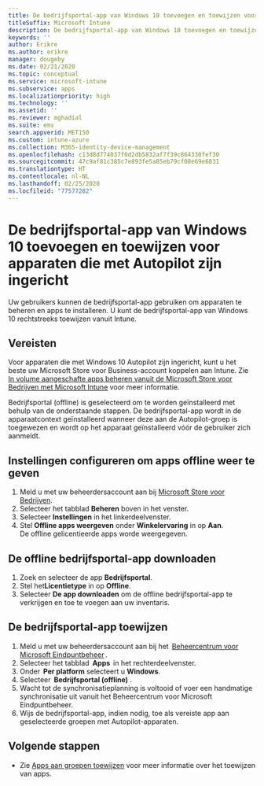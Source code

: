 ```yaml
---
title: De bedrijfsportal-app van Windows 10 toevoegen en toewijzen voor apparaten die met Autopilot zijn ingericht
titleSuffix: Microsoft Intune
description: De bedrijfsportal-app van Windows 10 toevoegen en toewijzen aan Intune voor apparaten die met Autopilot zijn ingericht.
keywords: ''
author: Erikre
ms.author: erikre
manager: dougeby
ms.date: 02/21/2020
ms.topic: conceptual
ms.service: microsoft-intune
ms.subservice: apps
ms.localizationpriority: high
ms.technology: ''
ms.assetid: ''
ms.reviewer: mghadial
ms.suite: ems
search.appverid: MET150
ms.custom: intune-azure
ms.collection: M365-identity-device-management
ms.openlocfilehash: c13d8d774037f0d2db5832af7f39c864330fef30
ms.sourcegitcommit: 47c9af81c385c7e893fe5a85eb79cf08e69e6831
ms.translationtype: HT
ms.contentlocale: nl-NL
ms.lasthandoff: 02/25/2020
ms.locfileid: "77577282"
---
```

# <a name="add-and-assign-the-windows-10-company-portal-app-for-autopilot-provisioned-devices"></a>De bedrijfsportal-app van Windows 10 toevoegen en toewijzen voor apparaten die met Autopilot zijn ingericht

Uw gebruikers kunnen de bedrijfsportal-app gebruiken om apparaten te beheren en apps te installeren. U kunt de bedrijfsportal-app van Windows 10 rechtstreeks toewijzen vanuit Intune. 

## <a name="prerequisites"></a>Vereisten

Voor apparaten die met Windows 10 Autopilot zijn ingericht, kunt u het beste uw Microsoft Store voor Business-account koppelen aan Intune. Zie [In volume aangeschafte apps beheren vanuit de Microsoft Store voor Bedrijven met Microsoft Intune](~/apps/windows-store-for-business.md) voor meer informatie.

Bedrijfsportal (offline) is geselecteerd om te worden geïnstalleerd met behulp van de onderstaande stappen. De bedrijfsportal-app wordt in de apparaatcontext geïnstalleerd wanneer deze aan de Autopilot-groep is toegewezen en wordt op het apparaat geïnstalleerd vóór de gebruiker zich aanmeldt. 

## <a name="configure-settings-to-show-offline-apps"></a>Instellingen configureren om apps offline weer te geven
1. Meld u met uw beheerdersaccount aan bij [Microsoft Store voor Bedrijven](https://www.microsoft.com/business-store).
2. Selecteer het tabblad **Beheren** boven in het venster.
3. Selecteer **Instellingen** in het linkerdeelvenster.
4. Stel **Offline apps weergeven** onder **Winkelervaring** in op **Aan**.  
    De offline gelicentieerde apps worde weergegeven.

## <a name="get-the-offline-company-portal-app"></a>De offline bedrijfsportal-app downloaden
1. Zoek en selecteer de app **Bedrijfsportal**.
2. Stel het**Licentietype** in op **Offline**.
3. Selecteer **De app downloaden** om de offline bedrijfsportal-app te verkrijgen en toe te voegen aan uw inventaris.

## <a name="assign-the-company-portal-app"></a>De bedrijfsportal-app toewijzen
1. Meld u met uw beheerdersaccount aan bij het  [Beheercentrum voor Microsoft Eindpuntbeheer](https://go.microsoft.com/fwlink/?linkid=2109431) . 
2. Selecteer het tabblad  **Apps**  in het rechterdeelvenster. 
3. Onder  **Per platform** selecteert u **Windows**. 
4. Selecteer  **Bedrijfsportal (offline)** .   
5. Wacht tot de synchronisatieplanning is voltooid of voer een handmatige synchronisatie uit vanuit het Beheercentrum voor Microsoft Eindpuntbeheer.
6. Wijs de bedrijfsportal-app, indien nodig, toe als vereiste app aan geselecteerde groepen met Autopilot-apparaten.

## <a name="next-steps"></a>Volgende stappen

- Zie [Apps aan groepen toewijzen](apps-deploy.md) voor meer informatie over het toewijzen van apps.

